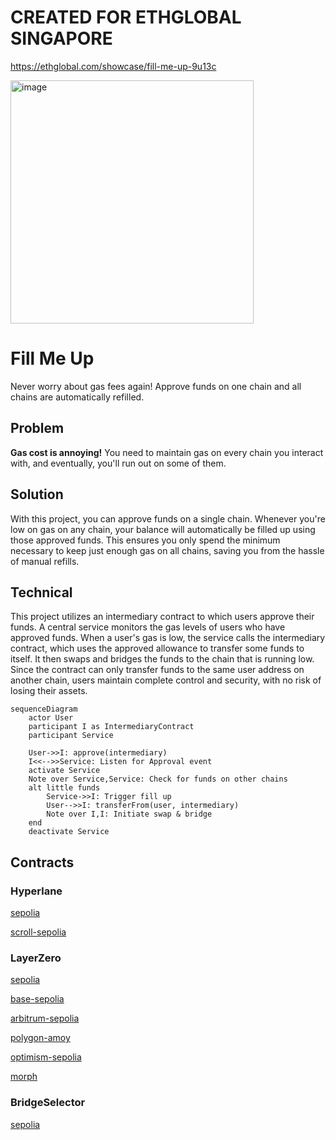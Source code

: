 # CREATED FOR ETHGLOBAL SINGAPORE
https://ethglobal.com/showcase/fill-me-up-9u13c


<img width="389" alt="image" src="https://github.com/user-attachments/assets/2507cc31-59a4-4aac-bfb8-6c0e78061891">


# Fill Me Up
Never worry about gas fees again! Approve funds on one chain and all chains are automatically refilled.

## Problem
**Gas cost is annoying!**
You need to maintain gas on every chain you interact with, and eventually, you'll run out on some of them. 

## Solution
With this project, you can approve funds on a single chain. Whenever you're low on gas on any chain, your balance will automatically be filled up using those approved funds. This ensures you only spend the minimum necessary to keep just enough gas on all chains, saving you from the hassle of manual refills.

## Technical
This project utilizes an intermediary contract to which users approve their funds. 
A central service monitors the gas levels of users who have approved funds. When a user's gas is low, the service calls the intermediary contract, which uses the approved allowance to transfer some funds to itself. It then swaps and bridges the funds to the chain that is running low. 
Since the contract can only transfer funds to the same user address on another chain, users maintain complete control and security, with no risk of losing their assets.

```mermaid
sequenceDiagram
    actor User
    participant I as IntermediaryContract
    participant Service

    User->>I: approve(intermediary)
    I<<-->>Service: Listen for Approval event
    activate Service
    Note over Service,Service: Check for funds on other chains 
    alt little funds
        Service->>I: Trigger fill up
        User-->>I: transferFrom(user, intermediary)
        Note over I,I: Initiate swap & bridge 
    end
    deactivate Service
```

## Contracts

### Hyperlane
[sepolia](https://sepolia.etherscan.io/address/0x1bbf7Cd3ECa39B4a49C782Aa4A22a2e17233a4Ca)

[scroll-sepolia](https://sepolia.scrollscan.com/address/0xae75340eaFCE2B8b7740b3F731743f35b3c541e5)

### LayerZero
[sepolia](https://sepolia.etherscan.io/address/0x11545fE290A922c557274D4b53Ef3880175D40D8)

[base-sepolia](https://sepolia.basescan.org/address/0x4CD5D8EC1e9C3909d14f378f3348F3AB0A04E172)

[arbitrum-sepolia](https://sepolia.arbiscan.io/address/0xCF06f7BC9D3Cd7b068F059AB4c19f237F3A40F8C)

[polygon-amoy](https://www.oklink.com/amoy/address/0xcf06f7bc9d3cd7b068f059ab4c19f237f3a40f8c)

[optimism-sepolia](https://sepolia-optimism.etherscan.io/address/0xCF06f7BC9D3Cd7b068F059AB4c19f237F3A40F8C)

[morph](https://explorer-holesky.morphl2.io/address/0xCF06f7BC9D3Cd7b068F059AB4c19f237F3A40F8C)

### BridgeSelector

[sepolia](https://sepolia.etherscan.io/address/0x290e31032c33331d724298544663db502c8cc77d)



